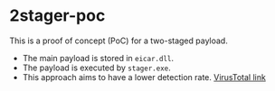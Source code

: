 # 2stager-poc

This is a proof of concept (PoC) for a two-staged payload.

- The main payload is stored in `eicar.dll`.
- The payload is executed by `stager.exe`.
- This approach aims to have a lower detection rate. [VirusTotal link](https://www.virustotal.com/gui/file/931dde27d78c2994428013e0ff9c38f4349f4fc7da3c907573361e07fe70516f?nocache=1)
